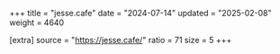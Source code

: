 +++
title = "jesse.cafe"
date = "2024-07-14"
updated = "2025-02-08"
weight = 4640

[extra]
source = "https://jesse.cafe/"
ratio = 71
size = 5
+++
